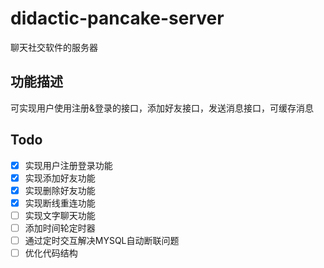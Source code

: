 # didactic-pancake-server

聊天社交软件的服务器

功能描述
--
可实现用户使用注册&登录的接口，添加好友接口，发送消息接口，可缓存消息

Todo
--
* [x] 实现用户注册登录功能
* [x] 实现添加好友功能
* [x] 实现删除好友功能
* [x] 实现断线重连功能 
* [ ] 实现文字聊天功能
* [ ] 添加时间轮定时器
* [ ] 通过定时交互解决MYSQL自动断联问题
* [ ] 优化代码结构
